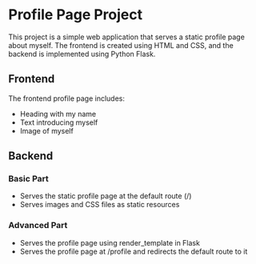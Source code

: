 # Profile Page Project

This project is a simple web application that serves a static profile page about myself. The frontend is created using HTML and CSS, and the backend is implemented using Python Flask.

## Frontend

The frontend profile page includes:
- Heading with my name
- Text introducing myself
- Image of myself

## Backend
### Basic Part

- Serves the static profile page at the default route (/)
- Serves images and CSS files as static resources

### Advanced Part

- Serves the profile page using render_template in Flask
- Serves the profile page at /profile and redirects the default route to it
